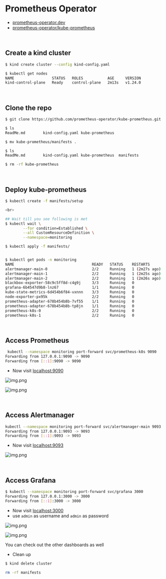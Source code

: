 # Prometheus Operator

- [prometheus-operator.dev](https://prometheus-operator.dev/docs/prologue/quick-start)
- [prometheus-operator/kube-prometheus](https://github.com/prometheus-operator/kube-prometheus)

<br>

## Create a kind cluster

```bash
$ kind create cluster --config kind-config.yaml

$ kubectl get nodes                                           
NAME                 STATUS   ROLES           AGE     VERSION
kind-control-plane   Ready    control-plane   2m13s   v1.24.0

```

<br>

## Clone the repo

```bash
$ git clone https://github.com/prometheus-operator/kube-prometheus.git

$ ls
ReadMe.md        kind-config.yaml kube-prometheus

$ mv kube-prometheus/manifests .

$ ls
ReadMe.md        kind-config.yaml kube-prometheus  manifests

$ rm -rf kube-prometheus 
```

<br>

## Deploy kube-prometheus 

```bash
$ kubectl create -f manifests/setup

<br>

## Wait till you see following is met
$ kubectl wait \
        --for condition=Established \
        --all CustomResourceDefinition \
        --namespace=monitoring

$ kubectl apply -f manifests/


$ kubectl get pods -n monitoring   
NAME                                   READY   STATUS    RESTARTS        AGE
alertmanager-main-0                    2/2     Running   1 (2m27s ago)   6m21s
alertmanager-main-1                    2/2     Running   1 (2m25s ago)   6m21s
alertmanager-main-2                    2/2     Running   1 (2m26s ago)   6m21s
blackbox-exporter-58c9c5ff8d-c4g9j     3/3     Running   0               8m55s
grafana-6b4547d9b8-lnz67               1/1     Running   0               8m54s
kube-state-metrics-6d454b6f84-vxnnn    3/3     Running   0               8m54s
node-exporter-px95k                    2/2     Running   0               8m54s
prometheus-adapter-678b454b8b-7vf55    1/1     Running   0               8m54s
prometheus-adapter-678b454b8b-tp8jn    1/1     Running   0               8m54s
prometheus-k8s-0                       2/2     Running   0               6m21s
prometheus-k8s-1                       2/2     Running   0               6m21s
```

<br>

## Access Prometheus

```bash
 kubectl --namespace monitoring port-forward svc/prometheus-k8s 9090
Forwarding from 127.0.0.1:9090 -> 9090
Forwarding from [::1]:9090 -> 9090
```

- Now visit [localhost:9090](localhost:9090)

![img.png](.images/promethues.png)

![img.png](.images/promethues-alerts.png)

<br>

## Access Alertmanager

```bash
kubectl --namespace monitoring port-forward svc/alertmanager-main 9093
Forwarding from 127.0.0.1:9093 -> 9093
Forwarding from [::1]:9093 -> 9093

```

- Now visit [localhost:9093](localhost:9093)

![img.png](.images/alertmanager.png)


<br>

## Access Grafana 

```bash
$ kubectl --namespace monitoring port-forward svc/grafana 3000
Forwarding from 127.0.0.1:3000 -> 3000
Forwarding from [::1]:3000 -> 3000
```

- Now visit [localhost:3000](localhost:3000)
- use `admin` as username and `admin` as password

![img.png](.images/grafana.png)

![img.png](.images/kubernetes-compute-resources-namespace-pods.png)

You can check out the other dashboards as well


- Clean up

```bash
$ kind delete cluster

rm -rf manifests
```
